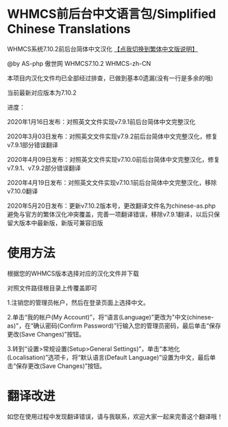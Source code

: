 # WHMCS前后台中文语言包/Simplified Chinese Translations
WHMCS系统7.10.2前后台简体中文汉化 [【点我切换到繁体中文版说明】](https://github.com/AS-php/WHMCS-zh-CN/blob/master/Traditional-README.md)

@by AS-php 傲世网 WHMCS7.10.2 WHMCS-zh-CN

本项目内汉化文件均已全部经过排查，已做到基本0遗漏(没有一行是多余的哦)

当前最新对应版本为7.10.2

进度：

2020年1月16日发布：对照英文文件实现v7.9.1前后台简体中文完整汉化

2020年3月03日发布：对照英文文件实现v7.9.2前后台简体中文完整汉化，修复v7.9.1部分错误翻译

2020年4月09日发布：对照英文文件实现v7.10.0前后台简体中文完整汉化，修复v7.9.1、v7.9.2部分错误翻译

2020年4月19日发布：对照英文文件实现v7.10.1前后台简体中文完整汉化，移除v7.10.0翻译

2020年5月20日发布：更新v7.10.2版本号，更改翻译文件名为chinese-as.php 避免与官方的繁体汉化冲突覆盖，完善一项翻译错误，移除v7.9.1翻译，以后只保留大版本中最新版，新版可兼容旧版

# 使用方法
根据您的WHMCS版本选择对应的汉化文件并下载

对照文件路径根目录上传覆盖即可

1.注销您的管理员帐户，然后在登录页面上选择中文。

2.单击“我的帐户(My Account)”，将“语言(Language)”更改为"中文(chinese-as)"，在“确认密码(Confirm Password)”行输入您的管理员密码，最后单击“保存更改(Save Changes)”按钮。

3.转到“设置>常规设置(Setup>General Settings)”，单击“本地化(Localisation)”选项卡，将“默认语言(Default Language)”设置为中文，最后单击“保存更改(Save Changes)”按钮。

# 翻译改进
如您在使用过程中发现翻译错误，请与我联系，欢迎大家一起来完善这个翻译哦！